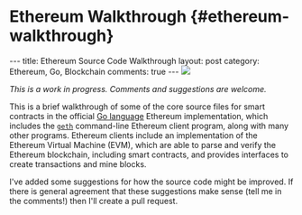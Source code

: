 # Ethereum Walkthrough {#ethereum-walkthrough}

--- title: Ethereum Source Code Walkthrough layout: post category: Ethereum, Go, Blockchain comments: true --- ![](https://upload.wikimedia.org/wikipedia/commons/0/05/Ethereum_logo_2014.svg)

_This is a work in progress. Comments and suggestions are welcome._

This is a brief walkthrough of some of the core source files for smart contracts in the official [Go language](https://golang.org/) Ethereum implementation, which includes the [`geth`](https://github.com/ethereum/go-ethereum/tree/master/core/vm) command-line Ethereum client program, along with many other programs. Ethereum clients include an implementation of the Ethereum Virtual Machine (EVM), which are able to parse and verify the Ethereum blockchain, including smart contracts, and provides interfaces to create transactions and mine blocks.

I&#039;ve added some suggestions for how the source code might be improved. If there is general agreement that these suggestions make sense (tell me in the comments!) then I&#039;ll create a pull request.